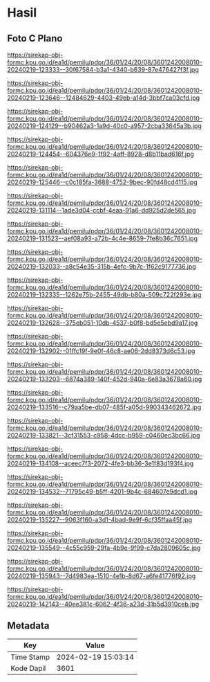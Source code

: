 # Hasil

## Foto C Plano

https://sirekap-obj-formc.kpu.go.id/ea1d/pemilu/pdpr/36/01/24/20/08/3601242008010-20240219-123333--30f67584-b3a1-4340-b639-87e476427f3f.jpg

https://sirekap-obj-formc.kpu.go.id/ea1d/pemilu/pdpr/36/01/24/20/08/3601242008010-20240219-123646--12484629-4403-49eb-a14d-3bbf7ca03cfd.jpg

https://sirekap-obj-formc.kpu.go.id/ea1d/pemilu/pdpr/36/01/24/20/08/3601242008010-20240219-124129--b90462a3-1a9d-40c0-a957-2cba33645a3b.jpg

https://sirekap-obj-formc.kpu.go.id/ea1d/pemilu/pdpr/36/01/24/20/08/3601242008010-20240219-124454--604376e9-1f92-4aff-8928-d8b11bad616f.jpg

https://sirekap-obj-formc.kpu.go.id/ea1d/pemilu/pdpr/36/01/24/20/08/3601242008010-20240219-125446--c0c185fa-3688-4752-9bec-90fd48cd4115.jpg

https://sirekap-obj-formc.kpu.go.id/ea1d/pemilu/pdpr/36/01/24/20/08/3601242008010-20240219-131114--1ade3d04-ccbf-4eaa-91a6-dd925d2de565.jpg

https://sirekap-obj-formc.kpu.go.id/ea1d/pemilu/pdpr/36/01/24/20/08/3601242008010-20240219-131523--aef08a93-a72b-4c4e-8659-7fe8b36c7651.jpg

https://sirekap-obj-formc.kpu.go.id/ea1d/pemilu/pdpr/36/01/24/20/08/3601242008010-20240219-132033--a8c54e35-315b-4efc-9b7c-1f62c9177736.jpg

https://sirekap-obj-formc.kpu.go.id/ea1d/pemilu/pdpr/36/01/24/20/08/3601242008010-20240219-132335--1262e75b-2455-49db-b80a-509c722f293e.jpg

https://sirekap-obj-formc.kpu.go.id/ea1d/pemilu/pdpr/36/01/24/20/08/3601242008010-20240219-132628--375eb051-10db-4537-b0f8-bd5e5ebd9a17.jpg

https://sirekap-obj-formc.kpu.go.id/ea1d/pemilu/pdpr/36/01/24/20/08/3601242008010-20240219-132902--01ffc19f-9e0f-46c8-ae06-2dd8373d6c53.jpg

https://sirekap-obj-formc.kpu.go.id/ea1d/pemilu/pdpr/36/01/24/20/08/3601242008010-20240219-133203--6874a389-140f-452d-940a-6e83a3678a60.jpg

https://sirekap-obj-formc.kpu.go.id/ea1d/pemilu/pdpr/36/01/24/20/08/3601242008010-20240219-133516--c79aa5be-db07-485f-a05d-990343462672.jpg

https://sirekap-obj-formc.kpu.go.id/ea1d/pemilu/pdpr/36/01/24/20/08/3601242008010-20240219-133821--3cf31553-c958-4dcc-b959-c0460ec3bc66.jpg

https://sirekap-obj-formc.kpu.go.id/ea1d/pemilu/pdpr/36/01/24/20/08/3601242008010-20240219-134108--aceec7f3-2072-4fe3-bb36-3e1f83d193f4.jpg

https://sirekap-obj-formc.kpu.go.id/ea1d/pemilu/pdpr/36/01/24/20/08/3601242008010-20240219-134532--71795c49-b5ff-4201-9b4c-684607e9dcd1.jpg

https://sirekap-obj-formc.kpu.go.id/ea1d/pemilu/pdpr/36/01/24/20/08/3601242008010-20240219-135227--9063f160-a3d1-4bad-9e9f-6cf35ffaa45f.jpg

https://sirekap-obj-formc.kpu.go.id/ea1d/pemilu/pdpr/36/01/24/20/08/3601242008010-20240219-135549--4c55c959-29fa-4b9e-9f99-c7da2809605c.jpg

https://sirekap-obj-formc.kpu.go.id/ea1d/pemilu/pdpr/36/01/24/20/08/3601242008010-20240219-135943--7d4983ea-1510-4e1b-8d67-a6fe41776f92.jpg

https://sirekap-obj-formc.kpu.go.id/ea1d/pemilu/pdpr/36/01/24/20/08/3601242008010-20240219-142143--40ee381c-6062-4f36-a23d-31b5d3910ceb.jpg


## Metadata

| Key        | Value               |
| ---------- | ------------------- |
| Time Stamp | 2024-02-19 15:03:14 |
| Kode Dapil | 3601                |



